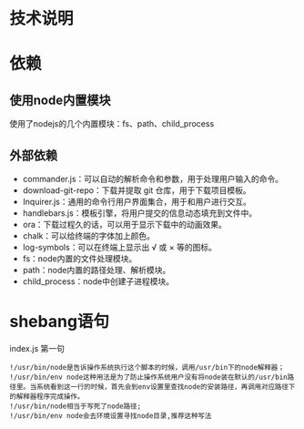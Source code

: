 # 技术说明


# 依赖

## 使用node内置模块

使用了nodejs的几个内置模块：fs、path、child_process

## 外部依赖

* commander.js：可以自动的解析命令和参数，用于处理用户输入的命令。
* download-git-repo：下载并提取 git 仓库，用于下载项目模板。
* Inquirer.js：通用的命令行用户界面集合，用于和用户进行交互。
* handlebars.js：模板引擎，将用户提交的信息动态填充到文件中。
* ora：下载过程久的话，可以用于显示下载中的动画效果。
* chalk：可以给终端的字体加上颜色。
* log-symbols：可以在终端上显示出 √ 或 × 等的图标。
* fs：node内置的文件处理模块。
* path：node内置的路径处理、解析模块。
* child_process：node中创建子进程模块。


# shebang语句

index.js 第一句

```
!/usr/bin/node是告诉操作系统执行这个脚本的时候，调用/usr/bin下的node解释器；
!/usr/bin/env node这种用法是为了防止操作系统用户没有将node装在默认的/usr/bin路径里。当系统看到这一行的时候，首先会到env设置里查找node的安装路径，再调用对应路径下的解释器程序完成操作。
!/usr/bin/node相当于写死了node路径;
!/usr/bin/env node会去环境设置寻找node目录,推荐这种写法
```